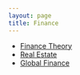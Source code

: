 ```yaml
---
layout: page
title: Finance
---
```



* [Finance Theory](theory/00index)
* [Real Estate](real_estate/00index)
* [Global Finance](global/00index)
